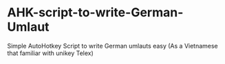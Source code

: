 # AHK-script-to-write-German-Umlaut
Simple AutoHotkey Script to write German umlauts easy (As a Vietnamese that familiar with unikey Telex)
